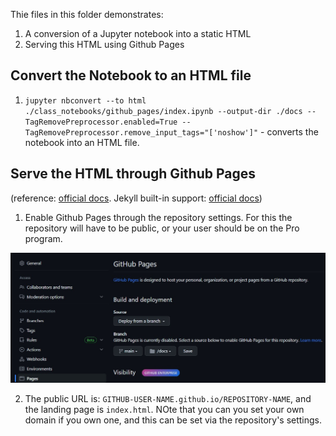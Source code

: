 Thie files in this folder demonstrates:
1. A conversion of a Jupyter notebook into a static HTML
2. Serving this HTML using Github Pages

## Convert the Notebook to an HTML file

1. `jupyter nbconvert --to html ./class_notebooks/github_pages/index.ipynb --output-dir ./docs --TagRemovePreprocessor.enabled=True --TagRemovePreprocessor.remove_input_tags="['noshow']"` - converts the notebook into an HTML file. 

## Serve the HTML through Github Pages
(reference: [official docs](https://docs.github.com/en/pages/quickstart). Jekyll built-in support: [official docs](https://docs.github.com/en/pages/setting-up-a-github-pages-site-with-jekyll/about-github-pages-and-jekyll))
1. Enable Github Pages through the repository settings. For this the repository will have to be public, or your user should be on the Pro program. 

![image](../../images/github_pages/enable_github_pages.jpg)

2. The public URL is: `GITHUB-USER-NAME.github.io/REPOSITORY-NAME`, and the landing page is `index.html`. NOte that you can you set your own domain if you own one, and this can be set via the repository's settings. 